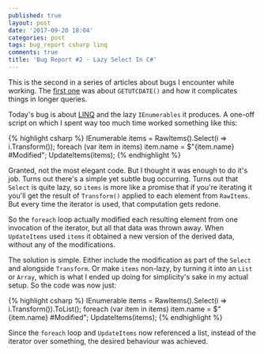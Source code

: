 ```yaml
---
published: true
layout: post
date: '2017-09-20 18:04'
categories: post
tags: bug_report csharp linq
comments: true
title: 'Bug Report #2 - Lazy Select In C#'
---
```

This is the second in a series of articles about bugs I encounter while working. The [first one](http://horia141.com/bug-report-1.html) was about `GETUTCDATE()` and how it complicates things in longer queries.

Today's bug is about [LINQ](https://docs.microsoft.com/en-us/dotnet/csharp/programming-guide/concepts/linq/getting-started-with-linq) and the lazy `IEnumerables` it produces. A one-off script on which I spent way too much time worked something like this:

{% highlight csharp %}
IEnumerable<Item> items = RawItems().Select(i => i.Transform());
foreach (var item in items)
    item.name = $"{item.name} #Modified";
UpdateItems(items);
{% endhighlight %}
  
Granted, not the most elegant code. But I thought it was enough to do it's job. Turns out there's a simple yet subtle bug occurring. Turns out that `Select` is quite lazy, so `items` is more like a promise that if you're iterating it you'll get the result of `Transform()` applied to each element from `RawItems`. But every time the iterator is used, that computation gets redone.

So the `foreach` loop actually modified each resulting element from one invocation of the iterator, but all that data was thrown away. When `UpdateItems` used `items` it obtained a new version of the derived data, without any of the modifications.

The solution is simple. Either include the modification as part of the `Select` and alongside `Transform`. Or make `items` non-lazy, by turning it into an `List` or `Array`, which is what I ended up doing for simplicity's sake in my actual setup. So the code was now just:

{% highlight csharp %}
IEnumerable<Item> items = RawItems().Select(i => i.Transform()).ToList();
foreach (var item in items)
    item.name = $"{item.name} #Modified";
UpdateItems(items);
{% endhighlight %}
  
Since the `foreach` loop and `UpdateItems` now referenced a list, instead of the iterator over something, the desired behaviour was achieved.
